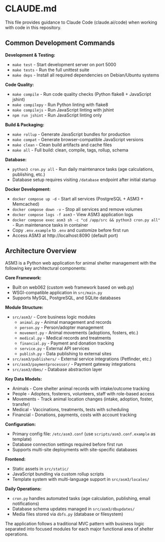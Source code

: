 # CLAUDE.md

This file provides guidance to Claude Code (claude.ai/code) when working with code in this repository.

## Common Development Commands

**Development & Testing:**
- `make test` - Start development server on port 5000
- `make tests` - Run the full unittest suite
- `make deps` - Install all required dependencies on Debian/Ubuntu systems

**Code Quality:**
- `make compile` - Run code quality checks (Python flake8 + JavaScript jshint)
- `make compilepy` - Run Python linting with flake8
- `make compilejs` - Run JavaScript linting with jshint
- `npm run jshint` - Run JavaScript linting only

**Build & Packaging:**
- `make rollup` - Generate JavaScript bundles for production
- `make compat` - Generate browser-compatible JavaScript versions
- `make clean` - Clean build artifacts and cache files
- `make all` - Full build: clean, compile, tags, rollup, schema

**Database:**
- `python3 cron.py all` - Run daily maintenance tasks (age calculations, publishing, etc.)
- Database setup requires visiting `/database` endpoint after initial startup

**Docker Development:**
- `docker compose up -d` - Start all services (PostgreSQL + ASM3 + Memcached)
- `docker compose down -v` - Stop all services and remove volumes
- `docker compose logs -f asm3` - View ASM3 application logs
- `docker compose exec asm3 sh -c "cd /app/src && python3 cron.py all"` - Run maintenance tasks in container
- Copy `.env.example` to `.env` and customize before first run
- Access ASM3 at http://localhost:8090 (default port)

## Architecture Overview

ASM3 is a Python web application for animal shelter management with the following key architectural components:

**Core Framework:**
- Built on web062 (custom web framework based on web.py)
- WSGI-compatible application in `src/main.py`
- Supports MySQL, PostgreSQL, and SQLite databases

**Module Structure:**
- `src/asm3/` - Core business logic modules
  - `animal.py` - Animal management and records
  - `person.py` - Person/adopter management  
  - `movement.py` - Animal movements (adoptions, fosters, etc.)
  - `medical.py` - Medical records and treatments
  - `financial.py` - Payment and donation tracking
  - `service.py` - External API services
  - `publish.py` - Data publishing to external sites
- `src/asm3/publishers/` - External service integrations (Petfinder, etc.)
- `src/asm3/paymentprocessor/` - Payment gateway integrations
- `src/asm3/dbms/` - Database abstraction layer

**Key Data Models:**
- Animals - Core shelter animal records with intake/outcome tracking
- People - Adopters, fosterers, volunteers, staff with role-based access
- Movements - Track animal location changes (intake, adoption, foster, transfer)
- Medical - Vaccinations, treatments, tests with scheduling
- Financial - Donations, payments, costs with account tracking

**Configuration:**
- Primary config file: `/etc/asm3.conf` (use `scripts/asm3.conf.example` as template)
- Database connection settings required before first run
- Supports multi-site deployments with site-specific databases

**Frontend:**
- Static assets in `src/static/`
- JavaScript bundling via custom rollup scripts
- Template system with multi-language support in `src/asm3/locales/`

**Daily Operations:**
- `cron.py` handles automated tasks (age calculation, publishing, email notifications)
- Database schema updates managed in `src/asm3/dbupdates/`
- Media files stored via `dbfs.py` (database or filesystem)

The application follows a traditional MVC pattern with business logic separated into focused modules for each major functional area of shelter operations.